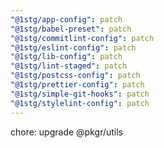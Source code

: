 ```yaml
---
"@1stg/app-config": patch
"@1stg/babel-preset": patch
"@1stg/commitlint-config": patch
"@1stg/eslint-config": patch
"@1stg/lib-config": patch
"@1stg/lint-staged": patch
"@1stg/postcss-config": patch
"@1stg/prettier-config": patch
"@1stg/simple-git-hooks": patch
"@1stg/stylelint-config": patch
---
```


chore: upgrade @pkgr/utils
